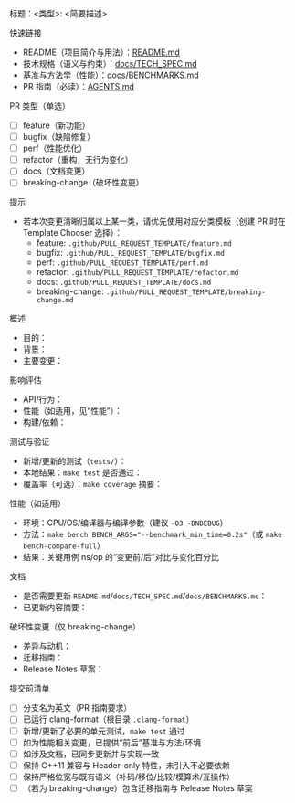标题：<类型>: <简要描述>

快速链接
- README（项目简介与用法）：[README.md](../README.md)
- 技术规格（语义与约束）：[docs/TECH_SPEC.md](../docs/TECH_SPEC.md)
- 基准与方法学（性能）：[docs/BENCHMARKS.md](../docs/BENCHMARKS.md)
- PR 指南（必读）：[AGENTS.md](../AGENTS.md)

PR 类型（单选）
- [ ] feature（新功能）
- [ ] bugfix（缺陷修复）
- [ ] perf（性能优化）
- [ ] refactor（重构，无行为变化）
- [ ] docs（文档变更）
- [ ] breaking-change（破坏性变更）

提示
- 若本次变更清晰归属以上某一类，请优先使用对应分类模板（创建 PR 时在 Template Chooser 选择）：
  - feature: `.github/PULL_REQUEST_TEMPLATE/feature.md`
  - bugfix: `.github/PULL_REQUEST_TEMPLATE/bugfix.md`
  - perf: `.github/PULL_REQUEST_TEMPLATE/perf.md`
  - refactor: `.github/PULL_REQUEST_TEMPLATE/refactor.md`
  - docs: `.github/PULL_REQUEST_TEMPLATE/docs.md`
  - breaking-change: `.github/PULL_REQUEST_TEMPLATE/breaking-change.md`

概述
- 目的：
- 背景：
- 主要变更：

影响评估
- API/行为：
- 性能（如适用，见“性能”）：
- 构建/依赖：

测试与验证
- 新增/更新的测试（`tests/`）：
- 本地结果：`make test` 是否通过：
- 覆盖率（可选）：`make coverage` 摘要：

性能（如适用）
- 环境：CPU/OS/编译器与编译参数（建议 `-O3 -DNDEBUG`）
- 方法：`make bench BENCH_ARGS="--benchmark_min_time=0.2s"`（或 `make bench-compare-full`）
- 结果：关键用例 ns/op 的“变更前/后”对比与变化百分比

文档
- 是否需要更新 `README.md`/`docs/TECH_SPEC.md`/`docs/BENCHMARKS.md`：
- 已更新内容摘要：

破坏性变更（仅 breaking-change）
- 差异与动机：
- 迁移指南：
- Release Notes 草案：

提交前清单
- [ ] 分支名为英文（PR 指南要求）
- [ ] 已运行 clang-format（根目录 `.clang-format`）
- [ ] 新增/更新了必要的单元测试，`make test` 通过
- [ ] 如为性能相关变更，已提供“前后”基准与方法/环境
- [ ] 如涉及文档，已同步更新并与实现一致
- [ ] 保持 C++11 兼容与 Header-only 特性，未引入不必要依赖
- [ ] 保持严格位宽与既有语义（补码/移位/比较/模算术/互操作）
- [ ] （若为 breaking-change）包含迁移指南与 Release Notes 草案
